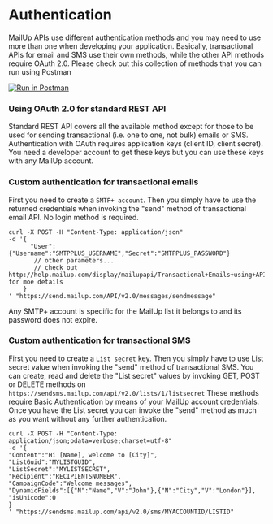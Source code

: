 # Authentication
MailUp APIs use different authentication methods and you may need to use more than one when developing your application. 
Basically, transactional APIs for email and SMS use their own methods, while the other API methods require OAuth 2.0. Please check out this collection of methods that you can run using Postman

[![Run in Postman](https://run.pstmn.io/button.svg)](https://app.getpostman.com/run-collection/97d88425ff91042e4fbc)


### Using OAuth 2.0 for standard REST API
Standard REST API covers all the available method except for those to be used for sending transactional (i.e. one to one, not bulk) emails or SMS. Authentication with OAuth requires application keys (client ID, client secret). You need a developer account to get these keys but you can use these keys with any MailUp account.


### Custom authentication for transactional emails
First you need to create a `SMTP+ account`. Then you simply have to use the returned credentials when invoking the "send" method of transactional email API. No login method is required.

```
curl -X POST -H "Content-Type: application/json" 
-d '{  
      "User":{"Username":"SMTPPLUS_USERNAME","Secret":"SMTPPLUS_PASSWORD"}
       // other parameters...
       // check out http://help.mailup.com/display/mailupapi/Transactional+Emails+using+APIs for moe details
    }
' "https://send.mailup.com/API/v2.0/messages/sendmessage"
```
Any SMTP+ account is specific for the MailUp list it belongs to and its password does not expire.

### Custom authentication for transactional SMS
First you need to create a `List secret` key. Then you simply have to use List secret value when invoking the "send" method of transactional SMS. You can create, read and delete the "List secret" values by invoking GET, POST or DELETE methods on ```https://sendsms.mailup.com/api/v2.0/lists/1/listsecret``` These methods require Basic Authentication by means of your MailUp account credentials. Once you have the List secret you can invoke the "send" method as much as you want without any further authentication.

```
curl -X POST -H "Content-Type: application/json;odata=verbose;charset=utf-8"  
-d '{
"Content":"Hi [Name], welcome to [City]",
"ListGuid":"MYLISTGUID",
"ListSecret":"MYLISTSECRET",
"Recipient":"RECIPIENTSNUMBER",
"CampaignCode":"Welcome messages",
"DynamicFields":[{"N":"Name","V":"John"},{"N":"City","V":"London"}],
"isUnicode":0
}
' "https://sendsms.mailup.com/api/v2.0/sms/MYACCOUNTID/LISTID"
```




